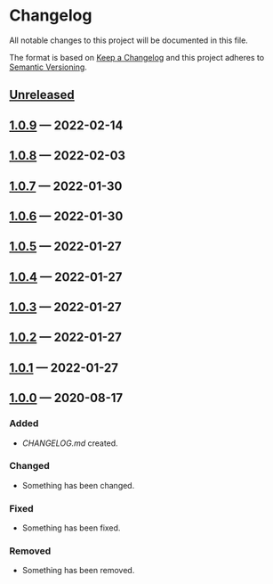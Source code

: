 # Changelog

All notable changes to this project will be documented in this file.

The format is based on [Keep a Changelog](http://keepachangelog.com)
and this project adheres to [Semantic Versioning](http://semver.org/spec/v2.0.0.html).


## [Unreleased]

## [1.0.9] — 2022-02-14

## [1.0.8] — 2022-02-03

## [1.0.7] — 2022-01-30

## [1.0.6] — 2022-01-30

## [1.0.5] — 2022-01-27

## [1.0.4] — 2022-01-27

## [1.0.3] — 2022-01-27

## [1.0.2] — 2022-01-27

## [1.0.1] — 2022-01-27

## [1.0.0] — 2020-08-17
### Added
- _CHANGELOG.md_ created.
### Changed
- Something has been changed.
### Fixed
- Something has been fixed.
### Removed
- Something has been removed.


[1.0.0]: https://github.com/evilsneer/clj-utils/compare/0.0.0...1.0.0
[1.0.1]: https://github.com/evilsneer/clj-utils/compare/1.0.0...1.0.1
[1.0.2]: https://github.com/evilsneer/clj-utils/compare/1.0.1...1.0.2
[1.0.3]: https://github.com/evilsneer/clj-utils/compare/1.0.2...1.0.3
[1.0.4]: https://github.com/evilsneer/clj-utils/compare/1.0.3...1.0.4
[1.0.5]: https://github.com/evilsneer/clj-utils/compare/1.0.4...1.0.5
[1.0.6]: https://github.com/evilsneer/clj-utils/compare/1.0.5...1.0.6
[1.0.7]: https://github.com/evilsneer/clj-utils/compare/1.0.6...1.0.7
[1.0.8]: https://github.com/evilsneer/clj-utils/compare/1.0.7...1.0.8
[1.0.9]: https://github.com/evilsneer/clj-utils/compare/1.0.8...1.0.9
[Unreleased]: https://github.com/evilsneer/clj-utils/compare/1.0.9...HEAD
